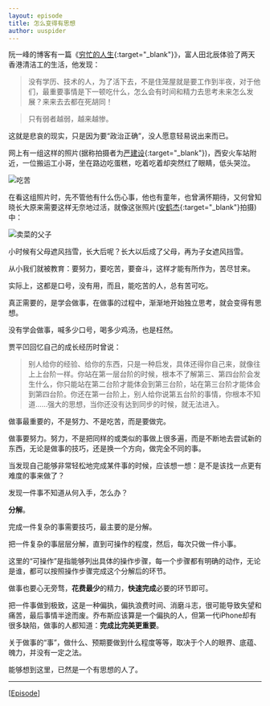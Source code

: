 ```yaml
---
layout: episode
title: 怎么变得有思想
author: uuspider
---
```

阮一峰的博客有一篇《[穷忙的人生][add01]{:target="_blank"}》，富人田北辰体验了两天香港清洁工的生活，他发现：

>没有学历、技术的人，为了活下去，不是住笼屋就是要工作到半夜，对于他们，最重要事情是下一顿吃什么，怎么会有时间和精力去思考未来怎么发展？来来去去都在死胡同！

>只有弱者越弱，越来越惨。

这就是悲哀的现实，只是因为要“政治正确”，没人愿意轻易说出来而已。

网上有一组这样的照片(据称拍摄者为[严建设][add02]{:target="_blank"})，西安火车站附近，一位搬运工小哥，坐在路边吃蛋糕，吃着吃着却突然红了眼睛，低头哭泣。

![吃苦](http://about.uuspider.com/images/episode/19060301.jpg)

在看这组照片时，先不管他有什么伤心事，他也有童年，也曾满怀期待，又何曾知晓长大原来需要这样无奈地过活，就像这张照片([安鹤杰][add03]{:target="_blank"}拍摄)中：

![卖菜的父子](http://about.uuspider.com/images/episode/19060302.jpg)

小时候有父母遮风挡雪，长大后呢？长大以后成了父母，再为子女遮风挡雪。

从小我们就被教育：要努力，要吃苦，要奋斗，这样才能有所作为，苦尽甘来。

实际上，这都是口号，没有用，而且，能吃苦的人，总有苦可吃。

真正需要的，是学会做事，在做事的过程中，渐渐地开始独立思考，就会变得有思想。

没有学会做事，喊多少口号，喝多少鸡汤，也是枉然。

贾平凹回忆自己的成长经历时曾说：

>别人给你的经验、给你的东西，只是一种启发，具体还得你自己来，就像往上上台阶一样。你站在第一层台阶的时候，根本不了解第三、第四台阶会发生什么，你只能站在第二台阶才能体会到第三台阶，站在第三台阶才能体会到第四台阶。你还在第一台阶上，别人给你说第五台阶的事情，你根本不知道……强大的思想，当你还没有达到同步的时候，就无法进入。

做事最重要的，不是努力、不是吃苦，而是要做完。

做事要努力。努力，不是把同样的或类似的事做上很多遍，而是不断地去尝试新的东西，无论是做事的技巧，还是换一个方向，做完全不同的事。

当发现自己能够非常轻松地完成某件事的时候，应该想一想：是不是该找一点更有难度的事来做了？

发现一件事不知道从何入手，怎么办？

**分解**。

完成一件复杂的事需要技巧，最主要的是分解。

把一件复杂的事层层分解，直到可操作的程度，然后，每次只做一件小事。

这里的“可操作”是指能够列出具体的操作步骤，每一个步骤都有明确的动作，无论是谁，都可以按照操作步骤完成这个分解后的环节。

做事也要心无旁骛，**花费最少**的精力，**快速完成**必要的环节即可。

把一件事做到极致，这是一种偏执，偏执浪费时间、消磨斗志，很可能导致失望和痛苦，最后事情半途而废。乔布斯应该算是一个偏执的人，但第一代iPhone却有很多缺陷，做事的人都知道：**完成比完美更重要**。

关于做事的“事”，做什么、预期要做到什么程度等等，取决于个人的眼界、底蕴、魄力，并没有一定之法。

能够想到这里，已然是一个有思想的人了。

***

[[Episode][episode]]

[episode]:http://about.uuspider.com/2019/06/02/episodeindex.html

[add01]:http://www.ruanyifeng.com/survivor/collapse/working-poor.html
[add02]:http://blog.sina.com.cn/aa8807
[add03]:http://www.ruanyifeng.com/blog/2003/12/post_7.html

